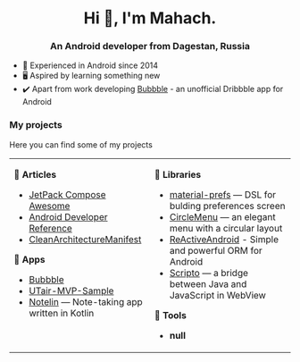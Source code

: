 <h1 align="center">Hi 👋, I'm Mahach.</h1>
<h3 align="center">An Android developer from Dagestan, Russia</h3>

- 📆 Experienced in Android since 2014
- 🖥️ Aspired by learning something new
- ✔️ Apart from work developing [Bubbble](https://github.com/ImangazalievM/Bubbble) - an unofficial Dribbble app for Android

### My projects

Here you can find some of my projects

<table><tr><td valign="top" width="50%">

**📑 Articles**

* [JetPack Compose Awesome](https://github.com/jetpack-compose/jetpack-compose-awesome)
* [Android Developer Reference](https://github.com/ImangazalievM/android-developer-reference)
* [CleanArchitectureManifest](https://github.com/ImangazalievM/CleanArchitectureManifest)

**🎨 Apps**

* [Bubbble](https://github.com/ImangazalievM/Bubbble)
* [UTair-MVP-Sample](https://github.com/ImangazalievM/UTair-MVP-Sample)
* [Notelin](https://github.com/ImangazalievM/Notelin) — Note-taking app written in Kotlin

</td><td valign="top" width="50%">

**📐 Libraries**

* [material-prefs](https://github.com/ImangazalievM/material-prefs) — DSL for bulding preferences screen
* [CircleMenu](https://github.com/ImangazalievM/CircleMenu) — an elegant menu with a circular layout
* [ReActiveAndroid](https://github.com/ImangazalievM/ReActiveAndroid) - Simple and powerful ORM for Android
* [Scripto](https://github.com/ImangazalievM/Scripto) — a bridge between Java and JavaScript in WebView

**🔨 Tools**

* **null**
  
</td></tr></table>
